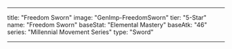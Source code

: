 ---

title: "Freedom Sworn"
image: "GenImp-FreedomSworn"
tier: "5-Star"
name: "Freedom Sworn"
baseStat: "Elemental Mastery"
baseAtk: "46"
series: "Millennial Movement Series"
type: "Sword"

---
